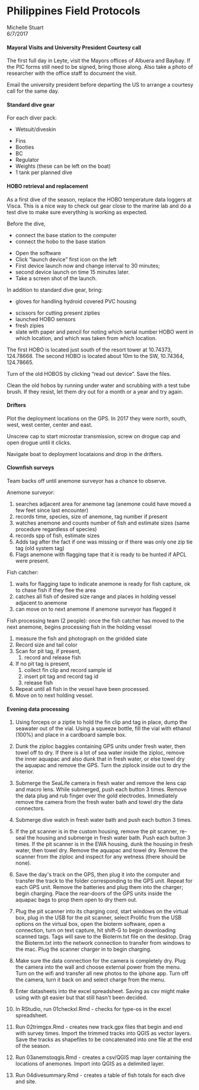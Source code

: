 # Philippines Field Protocols
Michelle Stuart  
6/7/2017  



#### Mayoral Visits and University President Courtesy call

The first full day in Leyte, visit the Mayors offices of Albuera and Baybay.  If the PIC forms still need to be signed, bring those along.  Also take a photo of researcher with the office staff to document the visit.  

Email the university president before departing the US to arrange a courtesy call for the same day.

#### Standard dive gear
For each diver pack:

* Wetsuit/diveskin
+ Fins
+ Booties
+ BC
+ Regulator
+ Weights (these can be left on the boat)
+ 1 tank per planned dive

#### HOBO retrieval and replacement

As a first dive of the season, replace the HOBO temperature data loggers at Visca.  This is a nice way to check out gear close to the marine lab and do a test dive to make sure everything is working as expected.

Before the dive,

* connect the base station to the computer
* connect the hobo to the base station
+ Open the software
+ Click “launch device” first icon on the left 
+ First device launch now and change interval to 30 minutes; 
+ second device launch on time 15 minutes later.
+ Take a screen shot of the launch.

In addition to standard dive gear, bring:

* gloves for handling hydroid covered PVC housing
+ scissors for cutting present zipties
+ launched HOBO sensors
+ fresh zipies
+ slate with paper and pencil for noting which serial number HOBO went in which location, and which was taken from which location.

The first HOBO is located just south of the resort tower at 10.74373, 124.78668.
The second HOBO is located about 10m to the SW, 10.74364, 124.78665.

Turn of the old HOBOS by clicking “read out device”.  Save the files.

Clean the old hobos by running under water and scrubbing with a test tube brush.  If they resist, let them dry out for a month or a year and try again. 

#### Drifters
Plot the deployment locations on the GPS.  In 2017 they were north, south, west, west center, center and east.

Unscrew cap to start microstar transmission, screw on drogue cap and open drogue until it clicks.

Navigate boat to deployment locataions and drop in the drifters.

#### Clownfish surveys
Team backs off until anemone surveyor has a chance to observe.

Anemone surveyor:

1. searches adjacent area for anemone tag (anemone could have moved a few feet since last encounter)
2. records time, species, size of anemone, tag number if present
3. watches anemone and counts number of fish and estimate sizes (same procedure regardless of species)
4. records spp of fish, estimate sizes
5. Adds tag after the fact if one was missing or if there was only one zip tie tag (old system tag)
6. Flags anemone with flagging tape that it is ready to be hunted if APCL were present.

Fish catcher:

1. waits for flagging tape to indicate anemone is ready for fish capture, ok to chase fish if they flee the area
2. catches all fish of desired size range and places in holding vessel adjacent to anemone
3. can move on to next anemone if anemone surveyor has flagged it

Fish processing team (2 people):
once the fish catcher has moved to the next anemone, begins processing fish in the holding vessel

1. measure the fish and photograph on the gridded slate
2. Record size and tail color
3. Scan for pit tag, if present, 
    1. record and release fish
4. If no pit tag is present, 
    1. collect fin clip and record sample id
    2. insert pit tag and record tag id
    3. release fish
5. Repeat until all fish in the vessel have been processed.
6. Move on to next holding vessel.

#### Evening data processing

1. Using forceps or a ziptie to hold the fin clip and tag in place, dump the seawater out of the vial.  Using a squeeze bottle, fill the vial with ethanol (100%) and place in a cardboard sample box.

1. Dunk the ziploc baggies containing GPS units under fresh water, then towel off to dry.  If there is a lot of sea water inside the ziploc, remove the inner aquapac and also dunk that in fresh water, or else towel dry the aquapac and remove the GPS.  Turn the ziplock inside out to dry the interior.

2. Submerge the SeaLife camera in fresh water and remove the lens cap and macro lens.  While submerged, push each button 3 times.  Remove the data plug and rub finger over the gold electrodes.  Immediately remove the camera from the fresh water bath and towel dry the data connectors.

3. Submerge dive watch in fresh water bath and push each button 3 times.

4. If the pit scanner is in the custom housing, remove the pit scanner, re-seal the housing and submerge in fresh water bath.  Push each button 3 times.  If the pit scanner is in the EWA housing, dunk the housing in fresh water, then towel dry.  Remove the aquapac and towel dry. Remove the scanner from the ziploc and inspect for any wetness (there should be none).  

5. Save the day's track on the GPS, then plug it into the computer and transfer the track to the folder corresponding to the GPS unit.  Repeat for each GPS unit.  Remove the batteries and plug them into the charger; begin charging.  Place the rear-doors of the GPS units inside the aquapac bags to prop them open to dry them out.  

6. Plug the pit scanner into its charging cord, start windows on the virtual box, plug in the USB for the pit scanner, select Prolific from the USB options on the virtual box, open the bioterm software, open a connection, turn on text capture, hit shift-G to begin downloading scanned tags.  Tags will save to the Bioterm.txt file on the desktop.  Drag the Bioterm.txt into the network connection to transfer from windows to the mac.  Plug the scanner charger in to begin charging.

7. Make sure the data connection for the camera is completely dry.  Plug the camera into the wall and choose external power from the menu. Turn on the wifi and transfer all new photos to the iphone app. Turn off the camera, turn it back on and select charge from the menu.

8. Enter datasheets into the excel spreadsheet.  Saving as csv might make using with git easier but that still hasn't been decided.

9. In RStudio, run 01checkxl.Rmd - checks for type-os in the excel spreadsheet.

10. Run 02trimgpx.Rmd - creates new track.gpx files that begin and end with survey times.  Import the trimmed tracks into QGIS as vector layers.  Save the tracks as shapefiles to be concatenated into one file at the end of the season.

11. Run 03anemstoqgis.Rmd - creates a csv/QGIS map layer containing the locations of anemones.  Import into QGIS as a delimited layer.

12. Run 04divesummary.Rmd - creates a table of fish totals for each dive and site.
